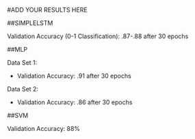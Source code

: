 #ADD YOUR RESULTS HERE


##SIMPLELSTM

Validation Accuracy (0-1 Classification): .87-.88 after 30 epochs

##MLP

Data Set 1:
- Validation Accuracy: .91 after 30 epochs

Data Set 2:
- Validation Accuracy: .86 after 30 epochs

##SVM

Validation Accuracy: 88%
